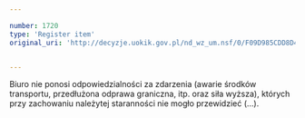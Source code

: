 ```yaml
---

number: 1720
type: 'Register item'
original_uri: 'http://decyzje.uokik.gov.pl/nd_wz_um.nsf/0/F09D985CDD8D4054C125765F003F4BF8?OpenDocument'


---
```


Biuro nie ponosi odpowiedzialności za zdarzenia (awarie środków transportu, przedłużona odprawa graniczna, itp. oraz siła wyższa), których przy zachowaniu należytej staranności nie mogło przewidzieć (…).
